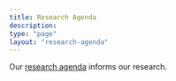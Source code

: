 ```yaml
---
title: Research Agenda
description: 
type: "page"
layout: "research-agenda"
---
```


Our [research agenda](/images/SFI_Research_Agenda.pdf) informs our research.